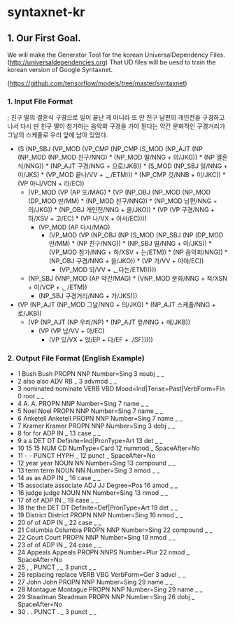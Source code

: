 # syntaxnet-kr

## 1. Our First Goal.
We will make the Generator Tool for the korean UniversalDependency Files.(<http://universaldependencies.org>)
That UD files will be uesd to train the korean version of Google Syntaxnet.

(<https://github.com/tensorflow/models/tree/master/syntaxnet>)

### 1. Input File Format
; 친구 딸의 결혼식 구경으로 일이 끝난 게 아니라 또 딴 친구 남편의 개인전을 구경하고 나서 다시 딴 친구 딸이 참가하는 음악회 구경을 가야 된다는 약간 문화적인 구경거리가 그날의 스케줄로 우리 앞에 남아 있었다.

*  (S 	(NP_SBJ 	(VP_MOD 	(VP_CMP 	(NP_CMP 	(S_MOD 	(NP_AJT 	(NP 	(NP_MOD 	(NP_MOD 친구/NNG)
								*  (NP_MOD 딸/NNG + 의/JKG))
							*  (NP 결혼식/NNG))
						*  (NP_AJT 구경/NNG + 으로/JKB))
					*  (S_MOD 	(NP_SBJ 일/NNG + 이/JKS)
						*  (VP_MOD 끝나/VV + ᆫ/ETM)))
				*  (NP_CMP 것/NNB + 이/JKC))
			*  (VP 아니/VCN + 라/EC))
      *  (VP_MOD 	(VP 	(AP 또/MAG)
				*  (VP 	(NP_OBJ 	(NP_MOD 	(NP_MOD 	(DP_MOD 딴/MM)
								*  (NP_MOD 친구/NNG))
							*  (NP_MOD 남편/NNG + 의/JKG))
						*  (NP_OBJ 개인전/NNG + 을/JKO))
					*  (VP 	(VP 구경/NNG + 하/XSV + 고/EC)
						*  (VP 나/VX + 아서/EC))))
			*  (VP_MOD 	(AP 다시/MAG)
				*  (VP_MOD 	(VP 	(NP_OBJ 	(NP 	(S_MOD 	(NP_SBJ 	(NP 	(DP_MOD 딴/MM)
											*  (NP 친구/NNG))
										*  (NP_SBJ 딸/NNG + 이/JKS))
									*  (VP_MOD 참가/NNG + 하/XSV + 는/ETM))
								*  (NP 음악회/NNG))
							*  (NP_OBJ 구경/NNG + 을/JKO))
						*  (VP 가/VV + 아야/EC))
					*  (VP_MOD 되/VV + ᆫ다는/ETM)))))
	*  (NP_SBJ 	(VNP_MOD 	(AP 약간/MAG)
			*  (VNP_MOD 문화/NNG + 적/XSN + 이/VCP + ᆫ/ETM))
		*  (NP_SBJ 구경거리/NNG + 가/JKS)))
*  (VP 	(NP_AJT 	(NP_MOD 그날/NNG + 의/JKG)
		*  (NP_AJT 스케줄/NNG + 로/JKB))
	*  (VP 	(NP_AJT 	(NP 우리/NP)
			*  (NP_AJT 앞/NNG + 에/JKB))
		*  (VP 	(VP 남/VV + 아/EC)
			*  (VP 있/VX + 었/EP + 다/EF + ./SF)))))

### 2. Output File Format (English Example)
  * 1	Bush	Bush	PROPN	NNP	Number=Sing	3	nsubj	_	_
  * 2	also	also	ADV	RB	_	3	advmod	_	_
  * 3	nominated	nominate	VERB	VBD	Mood=Ind|Tense=Past|VerbForm=Fin	0	root	_	_
  * 4	A.	A.	PROPN	NNP	Number=Sing	7	name	_	_
  * 5	Noel	Noel	PROPN	NNP	Number=Sing	7	name	_	_
  * 6	Anketell	Anketell	PROPN	NNP	Number=Sing	7	name	_	_
  * 7	Kramer	Kramer	PROPN	NNP	Number=Sing	3	dobj	_	_
  * 8	for	for	ADP	IN	_	13	case	_	_
  * 9	a	a	DET	DT	Definite=Ind|PronType=Art	13	det	_	_
  * 10	15	15	NUM	CD	NumType=Card	12	nummod	_	SpaceAfter=No
  * 11	-	-	PUNCT	HYPH	_	12	punct	_	SpaceAfter=No
  * 12	year	year	NOUN	NN	Number=Sing	13	compound	_	_
  * 13	term	term	NOUN	NN	Number=Sing	3	nmod	_	_
  * 14	as	as	ADP	IN	_	16	case	_	_
  * 15	associate	associate	ADJ	JJ	Degree=Pos	16	amod	_	_
  * 16	judge	judge	NOUN	NN	Number=Sing	13	nmod	_	_
  * 17	of	of	ADP	IN	_	19	case	_	_
  * 18	the	the	DET	DT	Definite=Def|PronType=Art	19	det	_	_
  * 19	District	District	PROPN	NNP	Number=Sing	16	nmod	_	_
  * 20	of	of	ADP	IN	_	22	case	_	_
  * 21	Columbia	Columbia	PROPN	NNP	Number=Sing	22	compound	_	_
  * 22	Court	Court	PROPN	NNP	Number=Sing	19	nmod	_	_
  * 23	of	of	ADP	IN	_	24	case	_	_
  * 24	Appeals	Appeals	PROPN	NNPS	Number=Plur	22	nmod	_	SpaceAfter=No
  * 25	,	,	PUNCT	,	_	3	punct	_	_
  * 26	replacing	replace	VERB	VBG	VerbForm=Ger	3	advcl	_	_
  * 27	John	John	PROPN	NNP	Number=Sing	29	name	_	_
  * 28	Montague	Montague	PROPN	NNP	Number=Sing	29	name	_	_
  * 29	Steadman	Steadman	PROPN	NNP	Number=Sing	26	dobj	_	SpaceAfter=No
  * 30	.	.	PUNCT	.	_	3	punct	_	_  
